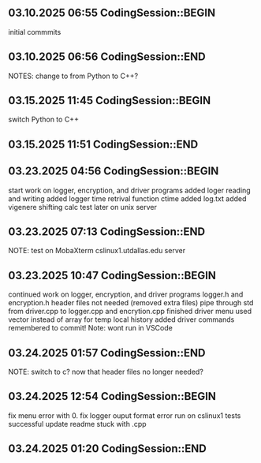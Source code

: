 ## 03.10.2025 06:55 CodingSession::BEGIN

initial commmits

## 03.10.2025 06:56 CodingSession::END

NOTES: change to from Python to C++?

## 03.15.2025 11:45 CodingSession::BEGIN

switch Python to C++

## 03.15.2025 11:51 CodingSession::END

## 03.23.2025 04:56 CodingSession::BEGIN

start work on logger, encryption, and driver programs
added loger reading and writing
added logger time retrival function ctime
added log.txt
added vigenere shifting calc
test later on unix server

## 03.23.2025 07:13 CodingSession::END

NOTE: test on MobaXterm cslinux1.utdallas.edu server

## 03.23.2025 10:47 CodingSession::BEGIN

continued work on logger, encryption, and driver programs
logger.h and encryption.h header files not needed (removed extra files)
pipe through std from driver.cpp to logger.cpp and encrytion.cpp
finished driver menu
used vector instead of array for temp local history
added driver commands
remembered to commit!
Note: wont run in VSCode

## 03.24.2025 01:57 CodingSession::END

NOTE: switch to c? now that header files no longer needed?

## 03.24.2025 12:54 CodingSession::BEGIN

fix menu error with 0.
fix logger ouput format error
run on cslinux1
tests successful
update readme
stuck with .cpp

## 03.24.2025 01:20 CodingSession::END

